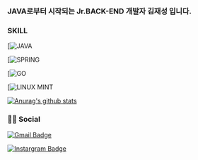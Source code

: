 ### JAVA로부터 시작되는 Jr.BACK-END 개발자 김재성 입니다.


### SKILL



[![JAVA](https://img.shields.io/badge/Java-ED8B00?style=for-the-badge&logo=java&logoColor=white)

[![SPRING](https://img.shields.io/badge/Spring-6DB33F?style=for-the-badge&logo=spring&logoColor=white)

[![GO](https://img.shields.io/badge/Go-00ADD8?style=for-the-badge&logo=go&logoColor=white)

[![LINUX MINT](https://img.shields.io/badge/Linux_Mint-87CF3E?style=for-the-badge&logo=linux-mint&logoColor=whit)


 [![Anurag's github stats](https://github-readme-stats.vercel.app/api?username=KIM-JS-95)](https://github.com/anuraghazra/github-readme-stats)
 
 
 ### 👨👩 Social
 
 [![Gmail Badge](https://img.shields.io/badge/Gmail-D14836?style=for-the-badge&logo=gmail&logoColor=white&link=mailto:snugyun01@gmail.com)](mailto:baugh248730@gmail.com)
 
 [![Instargram Badge](https://img.shields.io/badge/Instagram-E4405F?style=for-the-badge&logo=instagram&logoColor=white&link=https://www.instagram.com/k.jasoooon/)](https://www.instagram.com/k.jasoooon/)

 
<!--
**KIM-JS-95/KIM-JS-95** is a ✨ _special_ ✨ repository because its `README.md` (this file) appears on your GitHub profile.

Here are some ideas to get you started:

- 🔭 I’m currently working on ...
- 🌱 I’m currently learning ...
- 👯 I’m looking to collaborate on ...
- 🤔 I’m looking for help with ...
- 💬 Ask me about ...
- 📫 How to reach me: ...
- 😄 Pronouns: ...
- ⚡ Fun fact: ...
-->
